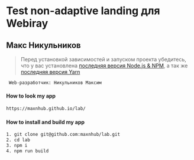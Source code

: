 
# Test non-adaptive landing для Webiray

##  Макс Никульников

> Перед установкой зависимостей и запуском проекта убедитесь, что у вас установлена [последняя версия Node.js & NPM](https://nodejs.org/en/download/current/), а так же 
[последняя версия Yarn](https://yarnpkg.com/ru/docs/install)


```sh
 Web-разработчик: Никульников Максим

```
#### How to look my app

```sh
https://maxnhub.github.io/lab/
```

#### How to install and build my app

```sh
1. git clone git@github.com:maxnhub/lab.git
2. cd lab
3. npm i
4. npm run build
```